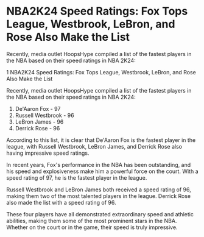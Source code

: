 # NBA2K24 Speed Ratings: Fox Tops League, Westbrook, LeBron, and Rose Also Make the List

Recently, media outlet HoopsHype compiled a list of the fastest players in the NBA based on their speed ratings in NBA 2K24:

1 
 NBA2K24 Speed Ratings: Fox Tops League, Westbrook, LeBron, and Rose Also Make the List

Recently, media outlet HoopsHype compiled a list of the fastest players in the NBA based on their speed ratings in NBA 2K24:

1. De'Aaron Fox - 97
2. Russell Westbrook - 96
3. LeBron James - 96
4. Derrick Rose - 96

According to this list, it is clear that De'Aaron Fox is the fastest player in the league, with Russell Westbrook, LeBron James, and Derrick Rose also having impressive speed ratings.

In recent years, Fox's performance in the NBA has been outstanding, and his speed and explosiveness make him a powerful force on the court. With a speed rating of 97, he is the fastest player in the league.

Russell Westbrook and LeBron James both received a speed rating of 96, making them two of the most talented players in the league. Derrick Rose also made the list with a speed rating of 96.

These four players have all demonstrated extraordinary speed and athletic abilities, making them some of the most prominent stars in the NBA. Whether on the court or in the game, their speed is truly impressive.